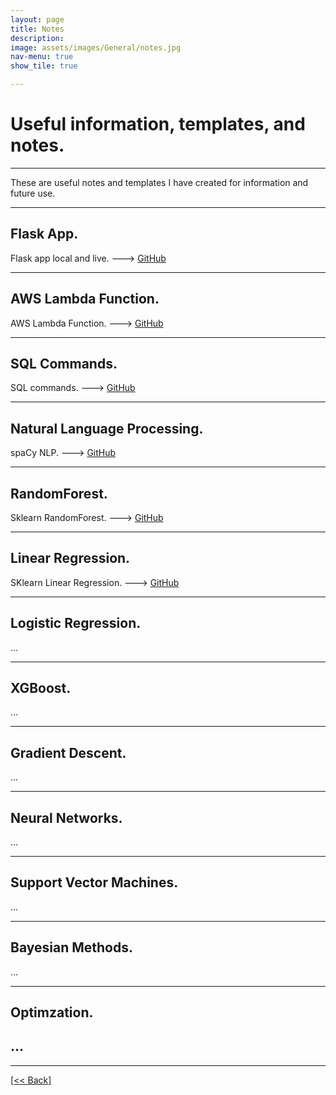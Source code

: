 ```yaml
---
layout: page
title: Notes
description:
image: assets/images/General/notes.jpg
nav-menu: true
show_tile: true

---
```


# Useful information, templates, and notes.

---

These are useful notes and templates I have created for information and future use.

---

## Flask App.
Flask app local and live. ---> [GitHub](https://github.com/CVanchieri/FlaskApp_Template)

---

## AWS Lambda Function.
AWS Lambda Function.  ---> [GitHub](https://github.com/CVanchieri/AWSLambdaFunction_Template)

---

## SQL Commands.
SQL commands.  ---> [GitHub](https://github.com/CVanchieri/CS_Notes/blob/main/SQL_Notes/SQL_notes.py)

---

## Natural Language Processing.
spaCy NLP.  ---> [GitHub](https://github.com/CVanchieri/CS_Notes/blob/main/NLP_Notes/SpacyNLPNotes.py)

---

## RandomForest.
Sklearn RandomForest.  ---> [GitHub](https://github.com/CVanchieri/CS_Notes/blob/main/RFM_Notes/RFMSklearn_RandomForestNotes.py)

---

## Linear Regression. 
SKlearn Linear Regression.  ---> [GitHub](https://github.com/CVanchieri/CS_Notes/blob/main/LRM_Notes/LRMSklearnModels_Notes.ipynb)

---

## Logistic Regression.
...

---

## XGBoost.
...

---

## Gradient Descent.
...

---

## Neural Networks.
...

---

## Support Vector Machines.
...

---

## Bayesian Methods.
...

---

## Optimzation.
...
---




---
[[<< Back]](https://cvanchieri.github.io/DSPortfolio)
